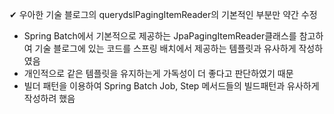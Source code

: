 ✔ 우아한 기술 블로그의 querydslPagingItemReader의 기본적인 부분만 약간 수정 

- Spring Batch에서 기본적으로 제공하는 JpaPagingItemReader클래스를 참고하여 기술 블로그에 있는 코드를 스프링 배치에서    제공하는 템플릿과 유사하게 작성하였음
- 개인적으로 같은 템플릿을 유지하는게 가독성이 더 좋다고 판단하였기 때문
- 빌더 패턴을 이용하여 Spring Batch Job, Step 메서드들의 빌드패턴과 유사하게 작성하려 했음
